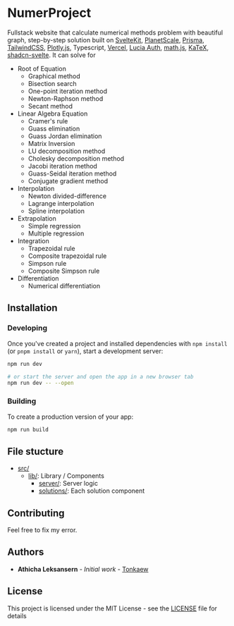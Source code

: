 # NumerProject

Fullstack website that calculate numerical methods problem with beautiful graph, step-by-step solution built on [SvelteKit](https://kit.svelte.dev/), [PlanetScale](https://planetscale.com/), [Prisma](https://www.prisma.io/), [TailwindCSS](https://tailwindcss.com/), [Plotly.js](https://plotly.com/javascript/), Typescript, [Vercel](https://vercel.com), [Lucia Auth](https://lucia-auth.com/), [math.js](https://mathjs.org/), [KaTeX](https://katex.org/), [shadcn-svelte](https://github.com/huntabyte/shadcn-svelte). It can solve for

- Root of Equation
  - Graphical method
  - Bisection search
  - One-point iteration method
  - Newton-Raphson method
  - Secant method
- Linear Algebra Equation
  - Cramer's rule
  - Guass elimination
  - Guass Jordan elimination
  - Matrix Inversion
  - LU decomposition method
  - Cholesky decomposition method
  - Jacobi iteration method
  - Guass-Seidal iteration method
  - Conjugate gradient method
- Interpolation
  - Newton divided-difference
  - Lagrange interpolation
  - Spline interpolation
- Extrapolation
  - Simple regression
  - Multiple regression
- Integration
  - Trapezoidal rule
  - Composite trapezoidal rule
  - Simpson rule
  - Composite Simpson rule
- Differentiation
  - Numerical differentiation

## Installation

### Developing

Once you've created a project and installed dependencies with `npm install` (or `pnpm install` or `yarn`), start a development server:

```bash
npm run dev

# or start the server and open the app in a new browser tab
npm run dev -- --open
```

### Building

To create a production version of your app:

```bash
npm run build
```

## File stucture

- [src/](/src/)
  - [lib/](/src/lib/): Library / Components
    - [server/](/src/lib/server/): Server logic
    - [solutions/](/src/lib/solutions/): Each solution component

## Contributing

Feel free to fix my error.

## Authors

- **Athicha Leksansern** - _Initial work_ - [Tonkaew](https://github.com/tonkaew131/)

## License

This project is licensed under the MIT License - see the [LICENSE](LICENSE) file for details
